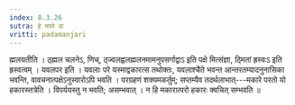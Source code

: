 ```yaml
---
index: 8.3.26
sutra: हे मपरे वा
vritti: padamanjari
---
```


 ह्मलयतीति । ठ्ह्मल चलनेऽ, णिच्, ठ्ज्वलह्वलह्मलनमामनुपसर्गाद्वाऽ इति पक्षे मित्संज्ञा, ठ्मितां ह्रस्वःऽ इति ह्रस्वत्वम् । यवलपर इति । यवलाः परे यस्माद्वकारत्स तथोक्तः, यवलाश्चैते भवन्त आन्तरतम्यादनुनासिका भवन्ति, वावचनात्पक्षेऽनुस्वारोऽपि भवति । परग्रहणं शक्यमकर्तुम्; सप्तम्यैव तदर्थलाभात्---मकारे परतो यो हकारस्तत्रेति । विपर्ययस्तु न भवति; असम्भवात् । न हि मकारात्परो हकारः क्वचित् सम्भवति ॥
